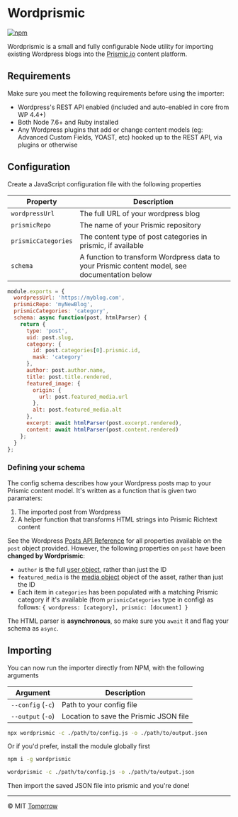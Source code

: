 # Wordprismic

[![npm](https://img.shields.io/npm/v/wordprismic.svg)](https://npmjs.com/package/wordprismic)

Wordprismic is a small and fully configurable Node utility for importing existing Wordpress blogs into the [Prismic.io](https://prismic.io) content platform.


## Requirements

Make sure you meet the following requirements before using the importer:

- Wordpress's REST API enabled (included and auto-enabled in core from WP 4.4+)
- Both Node 7.6+ and Ruby installed
- Any Wordpress plugins that add or change content models (eg: Advanced Custom Fields, YOAST, etc) hooked up to the REST API, via plugins or otherwise

## Configuration

Create a JavaScript configuration file with the following properties

Property            | Description
--------------------|----------------------------------------------------------------------------------------------
`wordpressUrl`      | The full URL of your wordpress blog
`prismicRepo`       | The name of your Prismic repository
`prismicCategories` | The content type of post categories in prismic, if available
`schema`            | A function to transform Wordpress data to your Prismic content model, see documentation below

```js
module.exports = {
  wordpressUrl: 'https://myblog.com',
  prismicRepo: 'myNewBlog',
  prismicCategories: 'category',
  schema: async function(post, htmlParser) {
    return {
      type: 'post',
      uid: post.slug,
      category: {
        id: post.categories[0].prismic.id,
        mask: 'category'
      },
      author: post.author.name,
      title: post.title.rendered,
      featured_image: {
        origin: {
          url: post.featured_media.url
        },
        alt: post.featured_media.alt
      },
      excerpt: await htmlParser(post.excerpt.rendered),
      content: await htmlParser(post.content.rendered)
    };
  }
};
```

### Defining your schema

The config schema describes how your Wordpress posts map to your Prismic content model. It's written as a function that is given two paramaters:
  1. The imported post from Wordpress
  2. A helper function that transforms HTML strings into Prismic Richtext content

See the Wordpress [Posts API Reference](https://developer.wordpress.org/rest-api/reference/posts/#schema) for all properties available on the `post` object provided. However, the following properties on `post` have been **changed by Wordprismic**:
- `author` is the full [user object](https://developer.wordpress.org/rest-api/reference/users/#schema), rather than just the ID
- `featured_media` is the [media object](https://developer.wordpress.org/rest-api/reference/media/#schema) object of the asset, rather than just the ID
- Each item in `categories` has been populated with a matching Prismic category if it's available (from `prismicCategories` type in config) as follows: `{ wordpress: [category], prismic: [document] }`

The HTML parser is **asynchronous**, so make sure you `await` it and flag your schema as `async`.

## Importing

You can now run the importer directly from NPM, with the following arguments

Argument          | Description
------------------|---------------------------------------
`--config` (`-c`) | Path to your config file
`--output` (`-o`) | Location to save the Prismic JSON file

```sh
npx wordprismic -c ./path/to/config.js -o ./path/to/output.json
```

Or if you'd prefer, install the module globally first

```sh
npm i -g wordprismic

wordprismic -c ./path/to/config.js -o ./path/to/output.json
```

Then import the saved JSON file into prismic and you're done!

---

© MIT [Tomorrow](https://www.tomorrowstudio.co)
